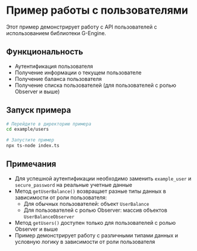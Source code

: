 # Пример работы с пользователями

Этот пример демонстрирует работу с API пользователей с использованием библиотеки G-Engine.

## Функциональность

- Аутентификация пользователя
- Получение информации о текущем пользователе
- Получение баланса пользователя
- Получение списка пользователей (для пользователей с ролью Observer и выше)

## Запуск примера

```bash
# Перейдите в директорию примера
cd example/users

# Запустите пример
npx ts-node index.ts
```

## Примечания

- Для успешной аутентификации необходимо заменить `example_user` и `secure_password` на реальные учетные данные
- Метод `getUserBalance()` возвращает разные типы данных в зависимости от роли пользователя:
  - Для обычных пользователей: объект `UserBalance`
  - Для пользователей с ролью Observer: массив объектов `UserBalanceObserver`
- Метод `getUsers()` доступен только для пользователей с ролью Observer и выше
- Пример демонстрирует работу с различными типами данных и условную логику в зависимости от роли пользователя 